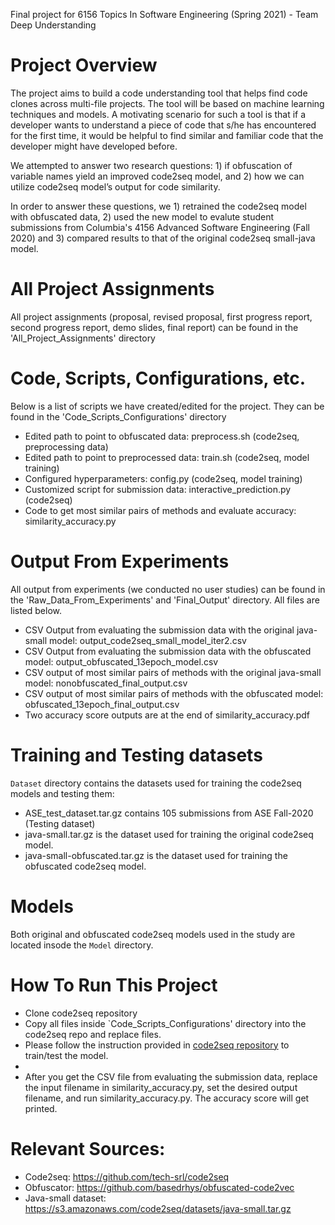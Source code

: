 Final project for 6156 Topics In Software Engineering (Spring 2021) - Team Deep Understanding

# Project Overview
The project aims to build a code understanding tool that helps find code clones across multi-file projects. The tool will be based on machine learning techniques and models. A motivating scenario for such a tool is that if a developer wants to understand a piece of code that s/he has encountered for the first time,  it would be helpful to find similar and familiar code that the developer might have developed before. 

We attempted to answer two research questions: 1) if obfuscation of variable names yield an improved code2seq model, and 2) how we can utilize code2seq model’s output for code similarity.

In order to answer these questions, we 1) retrained the code2seq model with obfuscated data, 2) used the new model to evalute student submissions from Columbia's 4156 Advanced Software Engineering (Fall 2020) and 3) compared results to that of the original code2seq small-java model.

# All Project Assignments
All project assignments (proposal, revised proposal, first progress report, second progress report, demo slides, final report) can be found in the 'All_Project_Assignments' directory

# Code, Scripts, Configurations, etc.
Below is a list of scripts we have created/edited for the project. They can be found in the 'Code_Scripts_Configurations' directory
+ Edited path to point to obfuscated data: preprocess.sh (code2seq, preprocessing data)
+ Edited path to point to preprocessed data: train.sh (code2seq, model training)
+ Configured hyperparameters: config.py (code2seq, model training)
+ Customized script for submission data: interactive_prediction.py (code2seq)
+ Code to get most similar pairs of methods and evaluate accuracy: similarity_accuracy.py

# Output From Experiments
All output from experiments (we conducted no user studies) can be found in the 'Raw\_Data\_From\_Experiments' and 'Final\_Output' directory. All files are listed below.
+ CSV Output from evaluating the submission data with the original java-small model: output_code2seq_small_model_iter2.csv
+ CSV Output from evaluating the submission data with the obfuscated model: output_obfuscated_13epoch_model.csv
+ CSV output of most similar pairs of methods with the original java-small model: nonobfuscated\_final\_output.csv
+ CSV output of most similar pairs of methods with the obfuscated model: obfuscated\_13epoch\_final_output.csv
+ Two accuracy score outputs are at the end of similarity_accuracy.pdf

# Training and Testing datasets
`Dataset` directory contains the datasets used for training the code2seq models and testing them:
+ ASE_test_dataset.tar.gz contains 105 submissions from ASE Fall-2020 (Testing dataset)
+ java-small.tar.gz is the dataset used for training the original code2seq model.
+ java-small-obfuscated.tar.gz is the dataset used for training the obfuscated code2seq model.

# Models
Both original and obfuscated code2seq models used in the study are located insode the `Model` directory.

# How To Run This Project
+ Clone code2seq repository
+ Copy all files inside `Code\_Scripts\_Configurations' directory into the code2seq repo and replace files.
+ Please follow the instruction provided in [code2seq repository](https://github.com/tech-srl/code2seq) to train/test the model.
+ 
+ After you get the CSV file from evaluating the submission data, replace the input filename in similarity\_accuracy.py, set the desired output filename, and run similarity_accuracy.py. The accuracy score will get printed.

# Relevant Sources:
- Code2seq: https://github.com/tech-srl/code2seq
- Obfuscator: https://github.com/basedrhys/obfuscated-code2vec
- Java-small dataset: https://s3.amazonaws.com/code2seq/datasets/java-small.tar.gz


